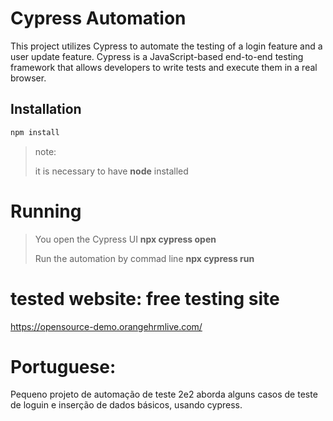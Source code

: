# Cypress Automation 

This project utilizes Cypress to automate the testing of a login feature and a user update feature. Cypress is a JavaScript-based end-to-end testing framework that allows developers to write tests and execute them in a real browser.

## Installation 
```bash
npm install
```
> note:
>
> it is necessary to have **node** installed
# Running 
> You open the Cypress UI
 **npx cypress open**
 >
 > Run the automation by commad line
  **npx cypress run**


# tested website: free testing site
https://opensource-demo.orangehrmlive.com/ 

# Portuguese: 
Pequeno projeto de automação de teste 2e2 aborda alguns casos de teste de loguin e inserção de dados básicos,  usando cypress. 